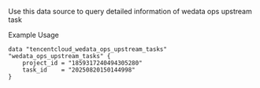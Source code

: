 Use this data source to query detailed information of wedata ops upstream task

Example Usage

```hcl
data "tencentcloud_wedata_ops_upstream_tasks" "wedata_ops_upstream_tasks" {
    project_id = "1859317240494305280"
    task_id    = "20250820150144998"
}
```